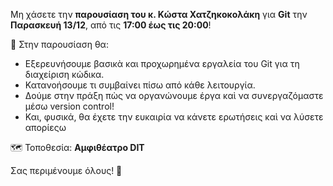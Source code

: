 Μη χάσετε την **παρουσίαση του κ. Κώστα Χατζηκοκολάκη** για **Git** την **Παρασκευή 13/12**, από τις **17:00 έως τις 20:00**!

📌 Στην παρουσίαση θα:

- Εξερευνήσουμε βασικὰ και προχωρημένα εργαλεία του Git για τη διαχείριση κὠδικα.
- Κατανοήσουμε τι συμβαίνει πίσω από κάθε λειτουργία.
- Δούμε στην πράξη πὼς να οργανώνουµε έργα καὶ να συνεργαζόµαστε µέσω version control!
- Και, φυσικά, θα έχετε την ευκαιρία να κάνετε ερωτήσεις καὶ να λύσετε απορίεςω

🗺️ Τοποθεσία: **Αμφιθέατρο DIT**

Σας περιμένουμε όλους! 🚀
